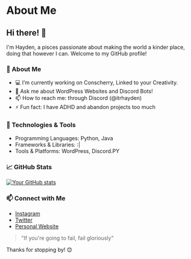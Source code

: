 # About Me

## Hi there! 👋

I'm Hayden, a pisces passionate about making the world a kinder place, doing that however I can. Welcome to my GitHub profile!

### 🚀 About Me

- 💻 I’m currently working on Conscherry, Linked to your Creativity.
- 💬 Ask me about WordPress Websites and Discord Bots!
- 📫 How to reach me: through Discord (@itrhayden)
- ⚡ Fun fact: I have ADHD and abandon projects too much

### 🔧 Technologies & Tools

- Programming Languages: Python, Java
- Frameworks & Libraries: :|
- Tools & Platforms: WordPress, Discord.PY

### 📈 GitHub Stats

[![Your GitHub stats](https://github-readme-stats.vercel.app/api?username=itrhayden&show_icons=true&theme=radical)](https://github.com/trhayden)

### 📫 Connect with Me

- [Instagram](https://instagram.com/itrhayden)
- [Twitter](https://x.com/itrhayden)
- [Personal Website](https://tskp.me/hayden)

> "If you're going to fail, fail gloriously"

Thanks for stopping by! 😊
